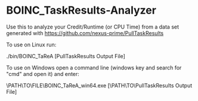 # BOINC_TaskResults-Analyzer
Use this to analyze your Credit/Runtime (or CPU Time) from a data set generated with https://github.com/nexus-prime/PullTaskResults

To use on Linux run:

./bin/BOINC_TaReA [PullTaskResults Output File]

To use on Windows open a command line (windows key and search for "cmd" and open it) and enter:

\PATH\TO\FILE\BOINC_TaReA_win64.exe [\PATH\TO\PullTaskResults Output File]
